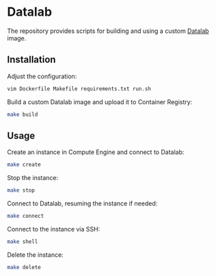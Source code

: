 # Datalab

The repository provides scripts for building and using a custom [Datalab] image.

## Installation

Adjust the configuration:

```sh
vim Dockerfile Makefile requirements.txt run.sh
```

Build a custom Datalab image and upload it to Container Registry:

```sh
make build
```

## Usage

Create an instance in Compute Engine and connect to Datalab:

```sh
make create
```

Stop the instance:

```sh
make stop
```

Connect to Datalab, resuming the instance if needed:

```sh
make connect
```

Connect to the instance via SSH:

```sh
make shell
```

Delete the instance:

```sh
make delete
```

[datalab]: https://cloud.google.com/datalab
